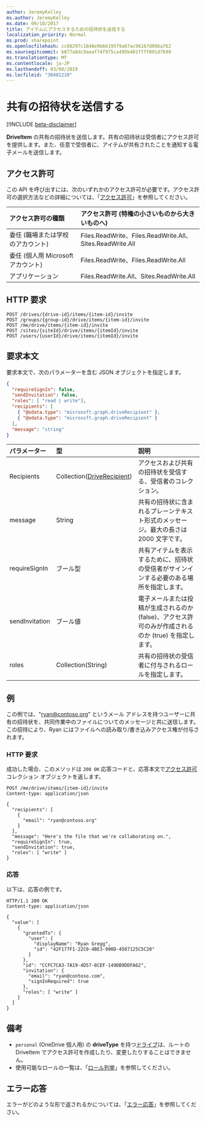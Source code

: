 ```yaml
---
author: JeremyKelley
ms.author: JeremyKelley
ms.date: 09/10/2017
title: アイテムにアクセスするための招待状を送信する
localization_priority: Normal
ms.prod: sharepoint
ms.openlocfilehash: cc88297c1848e9b66195f9a07ac96167d096a762
ms.sourcegitcommit: b877a8dc9aeaf74f975ca495b401ffff001d7699
ms.translationtype: MT
ms.contentlocale: ja-JP
ms.lasthandoff: 03/08/2019
ms.locfileid: "30481210"
---
```

# <a name="send-a-sharing-invitation"></a>共有の招待状を送信する

[!INCLUDE [beta-disclaimer](../../includes/beta-disclaimer.md)]

**DriveItem** の共有の招待状を送信します。共有の招待状は受信者にアクセス許可を提供します。また、任意で受信者に、アイテムが共有されたことを通知する電子メールを送信します。

## <a name="permissions"></a>アクセス許可

この API を呼び出すには、次のいずれかのアクセス許可が必要です。アクセス許可の選択方法などの詳細については、「[アクセス許可](/graph/permissions-reference)」を参照してください。

|アクセス許可の種類      | アクセス許可 (特権の小さいものから大きいものへ)              |
|:--------------------|:---------------------------------------------------------|
|委任 (職場または学校のアカウント) | Files.ReadWrite、Files.ReadWrite.All、Sites.ReadWrite.All    |
|委任 (個人用 Microsoft アカウント) | Files.ReadWrite、Files.ReadWrite.All    |
|アプリケーション | Files.ReadWrite.All、Sites.ReadWrite.All |

## <a name="http-request"></a>HTTP 要求

<!-- { "blockType": "ignored" } -->

```http
POST /drives/{drive-id}/items/{item-id}/invite
POST /groups/{group-id}/drive/items/{item-id}/invite
POST /me/drive/items/{item-id}/invite
POST /sites/{siteId}/drive/items/{itemId}/invite
POST /users/{userId}/drive/items/{itemId}/invite
```

## <a name="request-body"></a>要求本文

要求本文で、次のパラメーターを含む JSON オブジェクトを指定します。

<!-- { "blockType": "resource", "@odata.type": "microsoft.graph.inviteParameters", "scopes": "files.readwrite" } -->

```json
{
  "requireSignIn": false,
  "sendInvitation": false,
  "roles": [ "read | write"],
  "recipients": [
    { "@odata.type": "microsoft.graph.driveRecipient" },
    { "@odata.type": "microsoft.graph.driveRecipient" }
  ],
  "message": "string"
}
```

| パラメーター        | 型                                            | 説明                                                                                                |
|:-----------------|:------------------------------------------------|:-----------------------------------------------------------------------------------------------------------|
| Recipients       | Collection([DriveRecipient](../resources/driverecipient.md)) | アクセスおよび共有の招待状を受信する、受信者のコレクション。                                            |
| message          | String                                          | 共有の招待状に含まれるプレーンテキスト形式のメッセージ。最大の長さは 2000 文字です。 |
| requireSignIn    | ブール型                                         | 共有アイテムを表示するために、招待状の受信者がサインインする必要のある場所を指定します。            |
| sendInvitation   | ブール値                                         | 電子メールまたは投稿が生成されるのか (false)、アクセス許可のみが作成されるのか (true) を指定します。            |
| roles            | Collection(String)                              | 共有の招待状の受信者に付与されるロールを指定します。                         |

## <a name="example"></a>例

この例では、"ryan@contoso.org" というメール アドレスを持つユーザーに共有の招待状を、共同作業中のファイルについてのメッセージと共に送信します。
この招待により、Ryan にはファイルへの読み取り/書き込みアクセス権が付与されます。

### <a name="http-request"></a>HTTP 要求

成功した場合、このメソッドは `200 OK` 応答コードと、応答本文で[アクセス許可](../resources/permission.md)コレクション オブジェクトを返します。

<!-- { "blockType": "request", "name": "send-sharing-invite", "@odata.type": "microsoft.graph.inviteParameters", "scopes": "files.readwrite", "target": "action" } -->

```http
POST /me/drive/items/{item-id}/invite
Content-type: application/json

{
  "recipients": [
    {
      "email": "ryan@contoso.org"
    }
  ],
  "message": "Here's the file that we're collaborating on.",
  "requireSignIn": true,
  "sendInvitation": true,
  "roles": [ "write" ]
}
```

### <a name="response"></a>応答

以下は、応答の例です。

<!-- { "blockType": "response", "@odata.type": "Collection(microsoft.graph.permission)", "truncated": true } -->

```http
HTTP/1.1 200 OK
Content-type: application/json

{
  "value": [
    {
      "grantedTo": {
        "user": {
          "displayName": "Ryan Gregg",
          "id": "42F177F1-22C0-4BE3-900D-4507125C5C20"
        }
      },
      "id": "CCFC7CA3-7A19-4D57-8CEF-149DB9DDFA62",
      "invitation": {
        "email": "ryan@contoso.com",
        "signInRequired": true
      },
      "roles": [ "write" ]
    }
  ]
}
```

## <a name="remarks"></a>備考

* `personal` (OneDrive 個人用) の **driveType** を持つ[ドライブ](../resources/drive.md)は、ルートの DriveItem でアクセス許可を作成したり、変更したりすることはできません。
* 使用可能なロールの一覧は、「[ロール列挙](../resources/permission.md#roles-enumeration-values)」を参照してください。

## <a name="error-responses"></a>エラー応答

エラーがどのような形で返されるかについては、「[エラー応答][error-response]」を参照してください。


[error-response]: /graph/errors

<!--
{
  "type": "#page.annotation",
  "description": "Add permissions to an item and optionally send a sharing notification.",
  "keywords": "retrieve,item,metadata",
  "section": "documentation",
  "tocPath": "Sharing/Add permissions",
  "suppressions": [
    "Error: /api-reference/beta/api/driveitem-invite.md:\r\n      Exception processing links.\r\n    System.ArgumentException: Link Definition was null. Link text: !INCLUDE [beta-disclaimer](../../includes/beta-disclaimer.md)\r\n      at ApiDoctor.Validation.DocFile.get_LinkDestinations()\r\n      at ApiDoctor.Validation.DocSet.ValidateLinks(Boolean includeWarnings, String[] relativePathForFiles, IssueLogger issues, Boolean requireFilenameCaseMatch, Boolean printOrphanedFiles)"
  ]
}
-->
